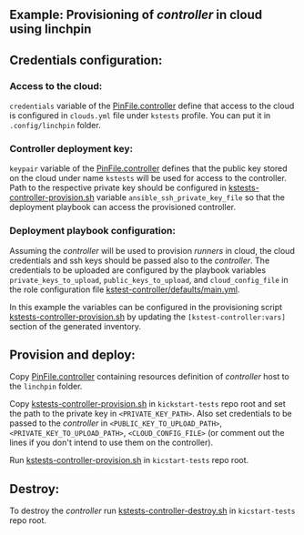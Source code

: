 Example: Provisioning of *controller* in cloud using linchpin
-------------------------------------------------------------

## Credentials configuration:

### Access to the cloud:

`credentials` variable of the [PinFile.controller](linchpin/PinFile.controller) define that access to the cloud is configured in `clouds.yml` file under `kstests` profile. You can put it in `.config/linchpin` folder.

### Controller deployment key:

`keypair` variable of the [PinFile.controller](linchpin/PinFile.controller) defines that the public key stored on the cloud under name `kstests` will be used for access to the controller. Path to the respective private key should be configured in [kstests-controller-provision.sh](kstests-controller-provision.sh) variable `ansible_ssh_private_key_file` so that the deployment playbook can access the provisioned controller.

### Deployment playbook configuration:

Assuming the *controller* will be used to provision *runners* in cloud, the cloud credentials and ssh keys should be passed also to the *controller*. The credentials to be uploaded are configured by the playbook variables `private_keys_to_upload`, `public_keys_to_upload`, and `cloud_config_file` in the role configuration file [kstest-controller/defaults/main.yml](../../../ansible/roles/kstest-controller/defaults/main.yml).

In this example the variables can be configured in the provisioning script [kstests-controller-provision.sh](kstests-controller-provision.sh) by updating the `[kstest-controller:vars]` section of the generated inventory.

## Provision and deploy:

Copy [PinFile.controller](linchpin/PinFile.controller) containing resources definition of *controller* host to the `linchpin` folder.

Copy [kstests-controller-provision.sh](kstests-controller-provision.sh) in `kickstart-tests` repo root and set the path to the private key in `<PRIVATE_KEY_PATH>`.
Also set credentials to be passed to the *controller* in `<PUBLIC_KEY_TO_UPLOAD_PATH>`, `<PRIVATE_KEY_TO_UPLOAD_PATH>`, `<CLOUD_CONFIG_FILE>` (or comment out the lines if you don't intend to use them on the controller).

Run [kstests-controller-provision.sh](kstests-controller-provision.sh) in `kicstart-tests` repo root.

## Destroy:

To destroy the *controller* run [kstests-controller-destroy.sh](kstests-controller-destroy.sh) in `kicstart-tests` repo root.

